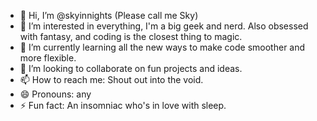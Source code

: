 - 👋 Hi, I’m @skyinnights (Please call me Sky)
- 👀 I’m interested in everything, I'm a big geek and nerd. Also obsessed with fantasy, and coding is the closest thing to magic.
- 🌱 I’m currently learning all the new ways to make code smoother and more flexible.
- 💞️ I’m looking to collaborate on fun projects and ideas.
- 📫 How to reach me: Shout out into the void.
- 😄 Pronouns: any
- ⚡ Fun fact: An insomniac who's in love with sleep. 

<!---
skyinnights/skyinnights is a ✨ special ✨ repository because its `README.md` (this file) appears on your GitHub profile.
You can click the Preview link to take a look at your changes.
--->
